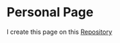 # Personal Page
I create this page on this [Repository](https://github.com/BlackrockDigital/startbootstrap-freelancer)
